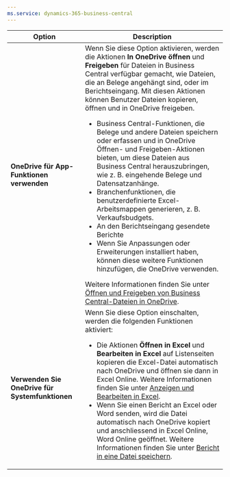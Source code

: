 ```yaml
---
ms.service: dynamics-365-business-central
---
```

|Option|Description|
|------|----------|
|**OneDrive für App-Funktionen verwenden**|Wenn Sie diese Option aktivieren, werden die Aktionen **In OneDrive öffnen** und **Freigeben** für Dateien in Business Central verfügbar gemacht, wie Dateien, die an Belege angehängt sind, oder im Berichtseingang. Mit diesen Aktionen können Benutzer Dateien kopieren, öffnen und in OneDrive freigeben. <ul><li>Business Central-Funktionen, die Belege und andere Dateien speichern oder erfassen und in OneDrive Öffnen- und Freigeben-Aktionen bieten, um diese Dateien aus Business Central herauszubringen, wie z. B. eingehende Belege und Datensatzanhänge.</li><li>Branchenfunktionen, die benutzerdefinierte Excel-Arbeitsmappen generieren, z. B. Verkaufsbudgets.</li><li>An den Berichtseingang gesendete Berichte</li><li>Wenn Sie Anpassungen oder Erweiterungen installiert haben, können diese weitere Funktionen hinzufügen, die OneDrive verwenden.</li></ul>Weitere Informationen finden Sie unter [Öffnen und Freigeben von Business Central-Dateien in OneDrive](../across-share-onedrive.md).
|**Verwenden Sie OneDrive für Systemfunktionen**|Wenn Sie diese Option einschalten, werden die folgenden Funktionen aktiviert:<ul><li> Die Aktionen **Öffnen in Excel** und **Bearbeiten in Excel** auf Listenseiten kopieren die Excel-Datei automatisch nach OneDrive und öffnen sie dann in Excel Online. Weitere Informationen finden Sie unter [Anzeigen und Bearbeiten in Excel](../across-work-with-excel.md).</li><li> Wenn Sie einen Bericht an Excel oder Word senden, wird die Datei automatisch nach OneDrive kopiert und anschliessend in Excel Online, Word Online geöffnet. Weitere Informationen finden Sie unter [Bericht in eine Datei speichern](../ui-work-report.md#saving-a-report-to-a-file).|